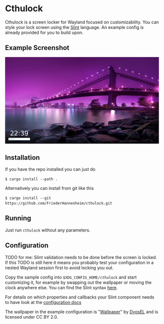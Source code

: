 # Cthulock
Cthulock is a screen locker for Wayland focused on customizability. You can style your lock screen using the [Slint](https://slint.dev/docs.html) language. An example config is already provided for you to build upon.
## Example Screenshot
![Example Screenshot](./docs/example_config_screenshot.png)
## Installation
If you have the repo installed you can just do

`$ cargo install --path .`

Alternatively you can install from git like this

`$ cargo install --git https://github.com/FriederHannenheim/cthulock.git`

## Running
Just run `cthulock` without any parameters. 

## Configuration
TODO for me: Slint validation needs to be done before the screen is locked. If this TODO is still here it means you probably test your configuration in a nested Wayland session first to avoid locking you out.

Copy the sample config into `$XDG_CONFIG_HOME/cthulock` and start customizing it, for example by swapping out the wallpaper or moving the clock anywhere else. You can find the Slint syntax [here](https://slint.dev/docs.html).

For details on which properties and callbacks your Slint component needs to have look at the [configuration docs](./docs/configuration.md)

The wallpaper in the example configuration is "[Wallpaper](https://www.flickr.com/photos/131042142@N05/16252364850)" by [DyosEL](https://www.flickr.com/photos/131042142@N05) and is licensed under CC BY 2.0. 